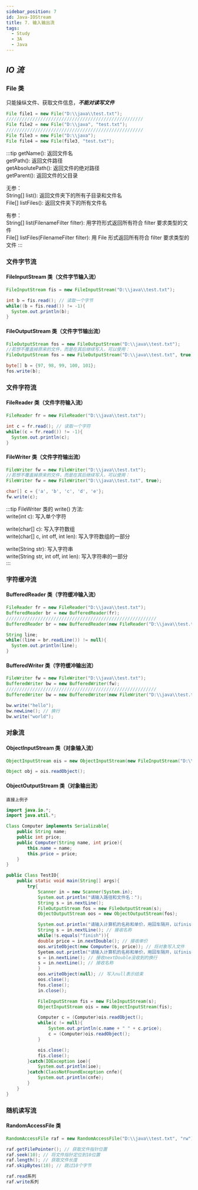 ```yaml
---
sidebar_position: 7
id: Java-IOStream
title: 7. 输入输出流
tags:
  - Study
  - 3A
  - Java
---
```


## _IO 流_

### File 类

只能操纵文件、获取文件信息，**_不能对读写文件_**

```java
File file1 = new File("D:\\java\\test.txt");
////////////////////////////////////////////////////
File file2 = new File("D:\\java", "test.txt");
////////////////////////////////////////////////////
File file3 = new File("D:\\java");
File file4 = new File(file3, "test.txt");
```

:::tip
getName(): 返回文件名  
getPath(): 返回文件路径  
getAbsolutePath(): 返回文件的绝对路径  
getParent(): 返回文件的父目录

无参：  
String[] list(): 返回文件夹下的所有子目录和文件名  
File[] listFiles(): 返回文件夹下的所有文件名

有参：  
String[] list(FilenameFilter filter): 用字符形式返回所有符合 filter 要求类型的文件  
File[] listFiles(FilenameFilter filter): 用 File 形式返回所有符合 filter 要求类型的文件
:::

### 文件字节流

#### FileInputStream 类（文件字节输入流）

```java
FileInputStream fis = new FileInputStream("D:\\java\\test.txt");

int b = fis.read(); // 读取一个字节
while((b = fis.read()) != -1){
  System.out.println(b);
}
```

#### FileOutputStream 类（文件字节输出流）

```java
FileOutputStream fos = new FileOutputStream("D:\\java\\test.txt");
//若想不覆盖掉原来的文件，而是在其后继续写入，可以使用：
FileOutputStream fos = new FileOutputStream("D:\\java\\test.txt", true);

byte[] b = {97, 98, 99, 100, 101};
fos.write(b);
```

### 文件字符流

#### FileReader 类（文件字符输入流）

```java
FileReader fr = new FileReader("D:\\java\\test.txt");

int c = fr.read(); // 读取一个字符
while((c = fr.read()) != -1){
  System.out.println(c);
}
```

#### FileWriter 类（文件字符输出流）

```java
FileWriter fw = new FileWriter("D:\\java\\test.txt");
//若想不覆盖掉原来的文件，而是在其后继续写入，可以使用：
FileWriter fw = new FileWriter("D:\\java\\test.txt", true);

char[] c = {'a', 'b', 'c', 'd', 'e'};
fw.write(c);
```

:::tip
FileWriter 类的 write() 方法:  
write(int c): 写入单个字符

write(char[] c): 写入字符数组  
write(char[] c, int off, int len): 写入字符数组的一部分

write(String str): 写入字符串  
write(String str, int off, int len): 写入字符串的一部分  
:::

### 字符缓冲流

#### BufferedReader 类（字符缓冲输入流）

```java
FileReader fr = new FileReader("D:\\java\\test.txt");
BufferedReader br = new BufferedReader(fr);
/////////////////////////////////////////////////////////
BufferedReader br = new BufferedReader(new FileReader("D:\\java\\test.txt"));

String line;
while((line = br.readLine()) != null){
  System.out.println(line);
}
```

#### BufferedWriter 类（字符缓冲输出流）

```java
FileWriter fw = new FileWriter("D:\\java\\test.txt");
BufferedWriter bw = new BufferedWriter(fw);
/////////////////////////////////////////////////////////
BufferedWriter bw = new BufferedWriter(new FileWriter("D:\\java\\test.txt"));

bw.write("hello");
bw.newLine(); // 换行
bw.write("world");
```

### 对象流

#### ObjectInputStream 类（对象输入流）

```java
ObjectInputStream ois = new ObjectInputStream(new FileInputStream("D:\\java\\test.txt"));

Object obj = ois.readObject();
```

#### ObjectOutputStream 类（对象输出流）

`直接上例子`

```java
import java.io.*;
import java.util.*;

Class Computer implements Serializable{
    public String name;
    public int price;
    public Computer(String name, int price){
        this.name = name;
        this.price = price;
    }
}

public Class TestIO{
    public static void main(String[] args){
        try{
            Scanner in = new Scanner(System.in);
            System.out.println("请输入路径和文件名：");
            String s = in.nextLine();
            FileOutputStream fos = new FileOutputStream(s);
            ObjectOutputStream oos = new ObjectOutputStream(fos);

            System.out.println("请输入计算机的名称和单价，用回车隔开，以finish结束：");
            String s = in.nextLine(); // 接收名称
            while(!s.equals("finish")){
            double price = in.nextDouble(); // 接收单价
            oos.writeObject(new Computer(s, price)); // 将对象写入文件
            Syetem.out.println("请输入计算机的名称和单价，用回车隔开，以finish结束：");
            s = in.nextLine(); // 接收nextDouble没收到的换行
            s = in.nextLine(); // 接收名称
            }
            oos.writeObject(null); // 写入null表示结束
            oos.close();
            fos.close();
            in.close();

            FileInputStream fis = new FileInputStream(s);
            ObjectInputStream ois = new ObjectInputStream(fis);

            Computer c = (Computer)ois.readObject();
            while(c != null){
                System.out.println(c.name + " " + c.price);
                c = (Computer)ois.readObject();
            }

            ois.close();
            fis.close();
        }catch(IOException ioe){
            System.out.println(ioe);
        }catch(ClassNotFoundException cnfe){
            System.out.println(cnfe);
        }
    }
}
```

### 随机读写流

#### RandomAccessFile 类

```java
RandomAccessFile raf = new RandomAccessFile("D:\\java\\test.txt", "rw");

raf.getFilePointer(); // 获取文件指针位置
raf.seek(10); // 将文件指针定位到10位置
raf.length(); // 获取文件长度
raf.skipBytes(10); // 跳过10个字节

raf.read系列
raf.write系列
```
